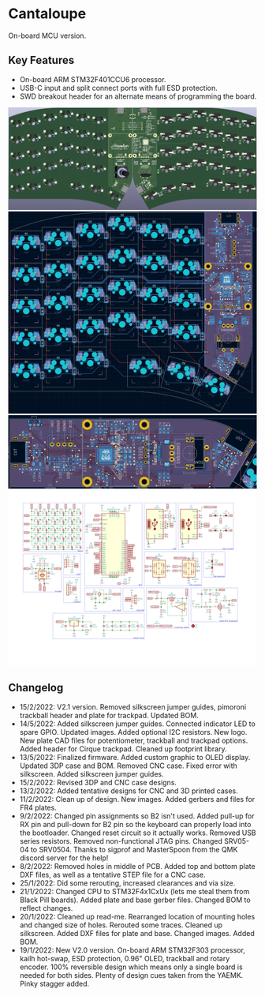 # Cantaloupe
On-board MCU version.

## Key Features
* On-board ARM STM32F401CCU6 processor.
* USB-C input and split connect ports with full ESD protection.
* SWD breakout header for an alternate means of programming the board.

![Cantaloupe Front Render](Images/Render.png)
![Cantaloupe PCB](Images/PCB.png)
![Cantaloupe PCB Zoomed](Images/PCB_Zoom.png)
![Cantaloupe Schematic](Images/Schematic.svg)

## Changelog
* 15/2/2022: V2.1 version. Removed silkscreen jumper guides, pimoroni trackball header and plate for trackpad. Updated BOM.
* 14/5/2022: Added silkscreen jumper guides. Connected indicator LED to spare GPIO. Updated images. Added optional I2C resistors. New logo. New plate CAD files for potentiometer, trackball and trackpad options. Added header for Cirque trackpad. Cleaned up footprint library.
* 13/5/2022: Finalized firmware. Added custom graphic to OLED display. Updated 3DP case and BOM. Removed CNC case. Fixed error with silkscreen. Added silkscreen jumper guides.
* 15/2/2022: Revised 3DP and CNC case designs.
* 13/2/2022: Added tentative designs for CNC and 3D printed cases. 
* 11/2/2022: Clean up of design. New images. Added gerbers and files for FR4 plates.
* 9/2/2022: Changed pin assignments so B2 isn't used. Added pull-up for RX pin and pull-down for B2 pin so the keyboard can properly load into the bootloader. Changed reset circuit so it actually works. Removed USB series resistors. Removed non-functional JTAG pins. Changed SRV05-04 to SRV0504. Thanks to sigprof and MasterSpoon from the QMK discord server for the help!
* 8/2/2022: Removed holes in middle of PCB. Added top and bottom plate DXF files, as well as a tentative STEP file for a CNC case. 
* 25/1/2022: Did some rerouting, increased clearances and via size.
* 21/1/2022: Changed CPU to STM32F4x1CxUx (lets me steal them from Black Pill boards). Added plate and base gerber files. Changed BOM to reflect changes.
* 20/1/2022: Cleaned up read-me. Rearranged location of mounting holes and changed size of holes. Rerouted some traces. Cleaned up silkscreen. Added DXF files for plate and base. Changed images. Added BOM.
* 19/1/2022: New V2.0 version. On-board ARM STM32F303 processor, kailh hot-swap, ESD protection, 0.96" OLED, trackball and rotary encoder. 100% reversible design which means only a single board is needed for both sides. Plenty of design cues taken from the YAEMK. Pinky stagger added.